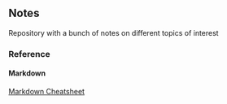 ## Notes
Repository with a bunch of notes on different topics of interest
### Reference
#### Markdown
[Markdown Cheatsheet](https://github.com/adam-p/markdown-here/wiki/Markdown-Cheatsheet)
